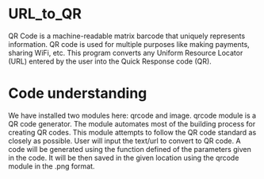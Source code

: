 # URL_to_QR
QR Code is a machine-readable matrix barcode that uniquely represents information. QR code is used for multiple purposes like making payments, sharing WiFi, etc. This program converts any Uniform Resource Locator (URL) entered by the user into the Quick Response code (QR). 

# Code understanding
We have installed two modules here: qrcode and image.
qrcode module is a QR code generator. The module automates most of the building process for creating QR codes. This module attempts to follow the QR code standard as closely as possible. User will input the text/url to convert to QR code. A code will be generated using the function defined of the parameters given in the code. It will be then saved in the given location using the qrcode module in the .png format.
